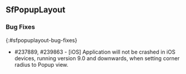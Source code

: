 ## SfPopupLayout

### Bug Fixes
{:#sfpopuplayout-bug-fixes}

* \#237889, #239863 - [iOS] Application will not be crashed in iOS devices, running version 9.0 and downwards, when setting corner radius to Popup view.
